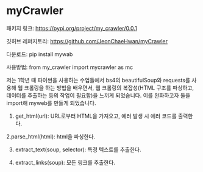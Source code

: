 # myCrawler

패키지 링크: https://pypi.org/project/my_crawler/0.0.1

깃허브 레퍼지토리: https://github.com/JeonChaeHwan/myCrawler

다운로드: pip install mywab

사용방법: from my_crawler import mycrawler as mc

저는 1학년 때 파이썬을 사용하는 수업들에서 bs4의 beautifulSoup와 requests를 사용해 웹 크롤링을 하는 방법을 배우면서, 웹 크롤링의 복잡성(HTML 구조를 파싱하고, 데이터를 추출하는 등의 작업이 필요함)을 느끼게 되었습니다. 이를 완화하고자 둘을 import해 myweb를 만들게 되었습니다.


1. get_html(url):
  URL로부터 HTML을 가져오고, 에러 발생 시 에러 코드를 출력한다.

2.parse_html(html):
  html을 파싱한다.
  
3. extract_text(soup, selector):
특정 텍스트를 추출한다.

4. extract_links(soup):
  모든 링크를 추출한다.
